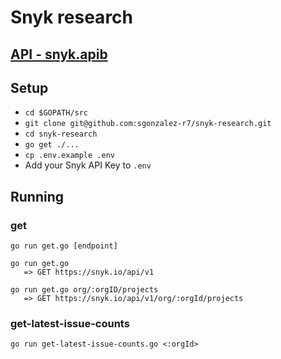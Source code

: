 # Snyk research

## [API - snyk.apib](https://github.com/sgonzalez-r7/snyk-research/blob/master/snyk.apib.md)

## Setup
- `cd $GOPATH/src`
- `git clone git@github.com:sgonzalez-r7/snyk-research.git`
- `cd snyk-research`
- `go get ./...`
- `cp .env.example .env`
- Add your Snyk API Key to `.env`

## Running

### get
```
go run get.go [endpoint]

go run get.go
   => GET https://snyk.io/api/v1

go run get.go org/:orgID/projects
   => GET https://snyk.io/api/v1/org/:orgId/projects
```

### get-latest-issue-counts
```
go run get-latest-issue-counts.go <:orgId>
```
